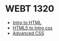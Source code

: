 # WEBT 1320

<ul>
    <li><a href="Intro to HTML/index.html" target=_blank> Intro to HTML</a></li>
    <li><a href="HTML5 to Intro css/index.html" target=_blank> HTML5 to Intro css</a></li>
    <li><a href="Advanced css/index.html" target=_blank> Advanced CSS</a></li>
</ul>